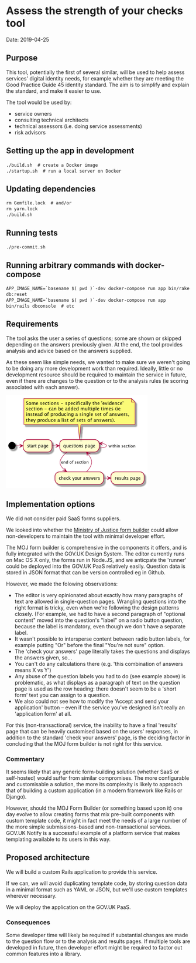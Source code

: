 # Assess the strength of your checks tool

Date: 2019-04-25

## Purpose

This tool, potentially the first of several similar, will be used to help assess services'
digital identity needs, for example whether they are meeting the Good Practice Guide 45
identity standard. The aim is to simplify and explain the standard, and make it easier
to use.

The tool would be used by:

 - service owners
 - consulting technical architects
 - technical assessors (i.e. doing service assessments)
 - risk advisors

## Setting up the app in development

```
./build.sh  # create a Docker image
./startup.sh  # run a local server on Docker
```

## Updating dependencies

```
rm Gemfile.lock  # and/or
rm yarn.lock
./build.sh
```

## Running tests
```
./pre-commit.sh
```

## Running arbitrary commands with docker-compose

```
APP_IMAGE_NAME=`basename $( pwd )`-dev docker-compose run app bin/rake db:reset
APP_IMAGE_NAME=`basename $( pwd )`-dev docker-compose run app bin/rails dbconsole  # etc
```

## Requirements

The tool asks the user a series of questions; some are shown or skipped depending on the
answers previously given. At the end, the tool provides analysis and advice based on
the answers supplied.

As these seem like simple needs, we wanted to make sure we weren't going to be doing
any more development work than required. Ideally, little or no development resource
should be required to maintain the service in future, even if there are changes to the
question or to the analysis rules (ie scoring associated with each answer).

![Activity diagram](docs/assets/images/activity.png)

## Implementation options

We did not consider paid SaaS forms suppliers.

We looked into whether the [Ministry of Justice form builder](https://github.com/ministryofjustice/form-builder)
could allow non-developers to maintain the tool with minimal developer effort.

The MOJ form builder is comprehensive in the components it offers, and is fully
integrated with the GOV.UK Design System. The editor currently runs on Mac OS X
only, the forms run in Node.JS, and we anticpate the 'runner' could be deployed
into the GOV.UK PaaS relatively easily. Question data is stored in JSON format
that can be version controlled eg in Github.

However, we made the folowing observations:

* The editor is very opinionated about exactly how many paragraphs of text are allowed in single-question pages. Wrangling questions into the right format is tricky, even when we're following the design patterns closely. (For example, we had to have a second paragraph of "optional content" moved into the question's "label" on a radio button question, because the label is mandatory, even though we don't have a separate label.
* It wasn't possible to intersperse content between radio button labels, for example putting "Or" before the final "You're not sure" option.
* The 'check your answers' page literally takes the questions and displays the answers given, so…
* You can't do any calculations there (e.g. 'this combination of answers means X vs Y')
* Any abuse of the question labels you had to do (see example above) is problematic, as what displays as a paragraph of text on the question page is used as the row heading: there doesn't seem to be a 'short form' text you can assign to a question.
* We also could not see how to modify the 'Accept and send your application' button – even if the service you've designed isn't really an 'application form' at all.

For this (non-transactional) service, the inability to have a final 'results' page that can be heavily customised based on the users' responses, in addition to the standard 'check your answers' page, is the deciding factor in concluding that the MOJ form builder is not right for this service.

### Commentary

It seems likely that any generic form-building solution (whether SaaS or self-hosted) would
suffer from similar compromises. The more configurable and customisable a solution, the more
its complexity is likely to approach that of building a custom application (in a modern
framework like Rails or Django).

However, should the MOJ Form Builder (or something based upon it) one day evolve to allow
creating forms that mix pre-built components with custom template code, it might
in fact meet the needs of a large number of the more simple submissions-based and
non-transactional services. GOV.UK Notify is a successful example of a platform service
that makes templating available to its users in this way.

## Proposed architecture

We will build a custom Rails application to provide this service.

If we can, we will avoid duplicating template code, by storing question data in a minimal 
format such as YAML or JSON, but we'll use custom templates wherever necessary.

We will deploy the application on the GOV.UK PaaS.

### Consequences

Some developer time will likely be required if substantial changes are made to
the question flow or to the analysis and results pages. If multiple tools are
developed in future, then developer effort might be required to factor out common
features into a library.
